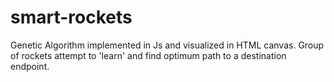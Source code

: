 # smart-rockets

Genetic Algorithm implemented in Js and visualized in HTML canvas. Group of rockets attempt to 'learn' and find optimum path to a destination endpoint.

